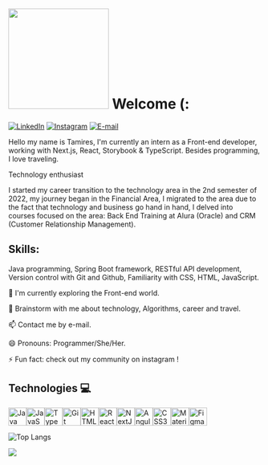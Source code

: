 # <img src="https://media1.giphy.com/media/v1.Y2lkPTc5MGI3NjExaDA3NjdtdXA4bmN4eTNuY3cxeTA5dHJlZ3BzN3g1eDM5MHdieTE4biZlcD12MV9pbnRlcm5hbF9naWZfYnlfaWQmY3Q9Zw/1GEATImIxEXVR79Dhk/giphy.webp" width="200"/>  Welcome (: 

[![LinkedIn](https://img.shields.io/badge/LinkedIn-0077B5?style=for-the-badge&logo=linkedin&logoColor=white)](https://www.linkedin.com/in/tamiresescobar)
[![Instagram](https://img.shields.io/badge/-Instagram-%23E4405F?style=for-the-badge&logo=instagram&logoColor=white)](https://www.instagram.com/tamires.daily)
[![E-mail](https://img.shields.io/badge/-Email-000?style=for-the-badge&logo=microsoft-outlook&logoColor=007BFF)](mailto:tamiresescobar@hotmail.com)


Hello my name is Tamires, I'm currently an intern as a Front-end developer, working with Next.js, React, Storybook & TypeScript. Besides programming, I love traveling.

Technology enthusiast 

I started my career transition to the technology area in the 2nd semester of 2022, my journey began in the Financial Area, I migrated to the area due to the fact that technology and business go hand in hand, I delved into courses focused on the area: Back End Training at Alura (Oracle) and CRM (Customer Relationship Management).


## Skills:

Java programming, Spring Boot framework, RESTful API development, Version control with Git and Github, Familiarity with CSS, HTML, JavaScript.


🔭 I'm currently exploring the Front-end world.

💬 Brainstorm with me about technology, 
Algorithms, career and travel.

📫 Contact me by e-mail.

😄 Pronouns: Programmer/She/Her.

⚡ Fun fact: check out my community on instagram !

## Technologies 💻

<p align="left">
<a href="https://www.oracle.com/java/" target="_blank" rel="noreferrer"><img src="https://raw.githubusercontent.com/danielcranney/readme-generator/main/public/icons/skills/java-colored.svg" width="36" height="36" alt="Java" /></a><a href="https://developer.mozilla.org/en-US/docs/Web/JavaScript" target="_blank" rel="noreferrer"><img src="https://raw.githubusercontent.com/danielcranney/readme-generator/main/public/icons/skills/javascript-colored.svg" width="36" height="36" alt="JavaScript" /></a><a href="https://www.typescriptlang.org/" target="_blank" rel="noreferrer"><img src="https://raw.githubusercontent.com/danielcranney/readme-generator/main/public/icons/skills/typescript-colored.svg" width="36" height="36" alt="TypeScript" /></a><a href="https://git-scm.com/" target="_blank" rel="noreferrer"><img src="https://raw.githubusercontent.com/danielcranney/readme-generator/main/public/icons/skills/git-colored.svg" width="36" height="36" alt="Git" /></a><a href="https://developer.mozilla.org/en-US/docs/Glossary/HTML5" target="_blank" rel="noreferrer"><img src="https://raw.githubusercontent.com/danielcranney/readme-generator/main/public/icons/skills/html5-colored.svg" width="36" height="36" alt="HTML5" /></a><a href="https://reactjs.org/" target="_blank" rel="noreferrer"><img src="https://raw.githubusercontent.com/danielcranney/readme-generator/main/public/icons/skills/react-colored.svg" width="36" height="36" alt="React" /></a><a href="https://nextjs.org/docs" target="_blank" rel="noreferrer"><img src="https://raw.githubusercontent.com/danielcranney/readme-generator/main/public/icons/skills/nextjs-colored.svg" width="36" height="36" alt="NextJs" /></a><a href="https://angular.io/" target="_blank" rel="noreferrer"><img src="https://raw.githubusercontent.com/danielcranney/readme-generator/main/public/icons/skills/angularjs-colored.svg" width="36" height="36" alt="Angular" /></a><a href="https://www.w3.org/TR/CSS/#css" target="_blank" rel="noreferrer"><img src="https://raw.githubusercontent.com/danielcranney/readme-generator/main/public/icons/skills/css3-colored.svg" width="36" height="36" alt="CSS3" /></a><a href="https://mui.com/" target="_blank" rel="noreferrer"><img src="https://raw.githubusercontent.com/danielcranney/readme-generator/main/public/icons/skills/materialui-colored.svg" width="36" height="36" alt="Material UI" /></a><a href="https://www.figma.com/" target="_blank" rel="noreferrer"><img src="https://raw.githubusercontent.com/danielcranney/readme-generator/main/public/icons/skills/figma-colored.svg" width="36" height="36" alt="Figma" /></a>
</p>

![Top Langs](https://github-readme-stats.vercel.app/api/top-langs/?username=tamiresescobar1&layout=compact&theme=dark)

<picture>
  <source
    srcset="https://github-readme-stats.vercel.app/api?username=tamiresescobar1&show_icons=true&theme=dark"
    media="(prefers-color-scheme: dark)"
  />
  <source
    srcset="https://github-readme-stats.vercel.app/api?username=tamiresescobar1&show_icons=true"
    media="(prefers-color-scheme: light), (prefers-color-scheme: tokyonight)"
  />
  <img src="https://github-readme-stats.vercel.app/api?username=tamiresescobar1&show_icons=true" />
</picture>